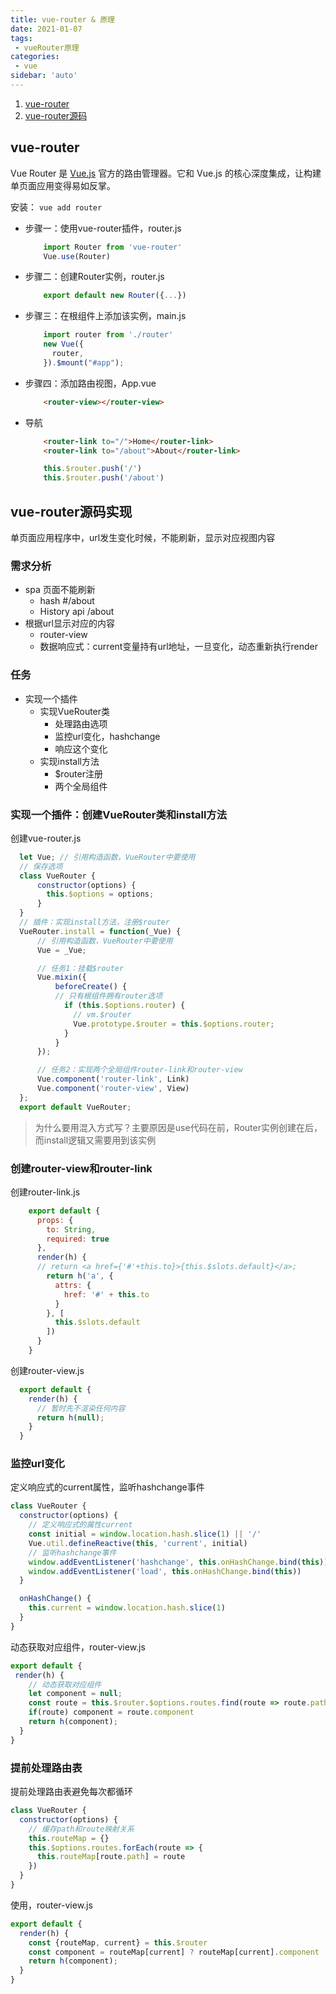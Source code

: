 ```yaml
---
title: vue-router & 原理
date: 2021-01-07
tags:
 - vueRouter原理
categories:
 - vue
sidebar: 'auto'
---
```


1. [vue-router](https://router.vuejs.org/zh/guide/)
2. [vue-router源码](https://github.com/vuejs/vue-router)

## vue-router
Vue Router 是 [Vue.js](https://cn.vuejs.org/) 官方的路由管理器。它和 Vue.js 的核心深度集成，让构建单页面应用变得易如反掌。  

安装： `vue add router`

* 步骤一：使用vue-router插件，router.js

    ```js
        import Router from 'vue-router'
        Vue.use(Router)
    ```

* 步骤二：创建Router实例，router.js

    ```js
        export default new Router({...})
    ```

* 步骤三：在根组件上添加该实例，main.js

    ```js
        import router from './router'
        new Vue({
          router,
        }).$mount("#app");
    ```

* 步骤四：添加路由视图，App.vue

    ```html
        <router-view></router-view>
    ```

* 导航

    ```html
        <router-link to="/">Home</router-link>
        <router-link to="/about">About</router-link>
    ```

    ```js
        this.$router.push('/')
        this.$router.push('/about')
    ```
## vue-router源码实现

单页面应用程序中，url发生变化时候，不能刷新，显示对应视图内容

### 需求分析
  
  + spa 页面不能刷新
     + hash #/about
     + History api /about
  + 根据url显示对应的内容
     + router-view
     + 数据响应式：current变量持有url地址，一旦变化，动态重新执行render
### 任务
  + 实现一个插件
    + 实现VueRouter类
        + 处理路由选项
        + 监控url变化，hashchange
        + 响应这个变化
    + 实现install方法
        + $router注册
        + 两个全局组件

### 实现一个插件：创建VueRouter类和install方法

  创建vue-router.js

  ```js
    let Vue; // 引⽤构造函数，VueRouter中要使⽤
    // 保存选项
    class VueRouter {
        constructor(options) {
          this.$options = options;
        }
    }
    // 插件：实现install⽅法，注册$router
    VueRouter.install = function(_Vue) {
        // 引⽤构造函数，VueRouter中要使⽤
        Vue = _Vue;

        // 任务1：挂载$router
        Vue.mixin({
            beforeCreate() {
            // 只有根组件拥有router选项
              if (this.$options.router) {
                // vm.$router
                Vue.prototype.$router = this.$options.router;
              }
            }
        });

        // 任务2：实现两个全局组件router-link和router-view
        Vue.component('router-link', Link)
        Vue.component('router-view', View)
    };
    export default VueRouter;
  ```

  > 为什么要用混入方式写？主要原因是use代码在前，Router实例创建在后，而install逻辑又需要用到该实例

### 创建router-view和router-link
创建router-link.js

```js
    export default {
      props: {
        to: String,
        required: true
      },
      render(h) {
      // return <a href={'#'+this.to}>{this.$slots.default}</a>;
        return h('a', {
          attrs: {
            href: '#' + this.to
          }
        }, [
          this.$slots.default
        ])
      }
    }
```
创建router-view.js

```js
  export default {
    render(h) {
      // 暂时先不渲染任何内容
      return h(null);
    }
  }
```
### 监控url变化
定义响应式的current属性，监听hashchange事件
```js
class VueRouter {
  constructor(options) {
    // 定义响应式的属性current
    const initial = window.location.hash.slice(1) || '/'
    Vue.util.defineReactive(this, 'current', initial)
    // 监听hashchange事件
    window.addEventListener('hashchange', this.onHashChange.bind(this))
    window.addEventListener('load', this.onHashChange.bind(this))
  }

  onHashChange() {
    this.current = window.location.hash.slice(1)
  }
}
```
动态获取对应组件，router-view.js
```js
export default {
 render(h) {
    // 动态获取对应组件
    let component = null;
    const route = this.$router.$options.routes.find(route => route.path === this.$router.current)
    if(route) component = route.component
    return h(component);
  }
}
```
### 提前处理路由表
提前处理路由表避免每次都循环
```js
class VueRouter {
  constructor(options) {
    // 缓存path和route映射关系
    this.routeMap = {}
    this.$options.routes.forEach(route => {
      this.routeMap[route.path] = route
    })
  }
}
```
使⽤，router-view.js
```js
export default {
  render(h) {
    const {routeMap, current} = this.$router
    const component = routeMap[current] ? routeMap[current].component : null
    return h(component);
  }
}
```


